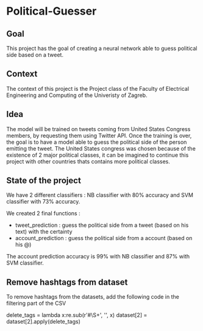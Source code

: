 # Political-Guesser

## Goal

This project has the goal of creating a neural network able to guess political side based on a tweet.

## Context

The context of this project is the Project class of the Faculty of Electrical Engineering and Computing of the Univeristy of Zagreb.

## Idea

The model will be trained on tweets coming from United States Congress members, by requesting them using Twitter API.
Once the training is over, the goal is to have a model able to guess the political side of the person emitting the tweet. The United States congress was chosen because of the existence of 2 major political classes, it can be imagined to continue this project with other countries thats contains more political classes.

## State of the project

We have 2 different classifiers : NB classifier with 80% accuracy and SVM classifier with 73% accuracy.

We created 2 final functions : 
- tweet_prediction : guess the political side from a tweet (based on his text) with the certainty
- account_prediction : guess the political side from a account (based on his @)

The account prediction accuracy is 99% with NB classifier and 87% with SVM classifier.

## Remove hashtags from dataset

To remove hashtags from the datasets, add the following code in the filtering part of the CSV

delete_tags = lambda x:re.sub(r'#\S+', '', x) 
dataset[2] = dataset[2].apply(delete_tags)
